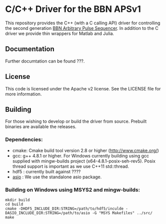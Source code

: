 C/C++ Driver for the BBN APSv1
===============================

This repository provides the C++ (with a C calling API) driver for controlling the second generation [BBN Arbitrary Pulse Sequencer](http://quantum.bbn.com/tools/aps).  In addition to the C driver we provide thin wrappers for Matlab and Julia.  

Documentation
-------------
Further documtation can be found ???.

License
-------------
This code is licensed under the Apache v2 license.  See the LICENSE file for more information.

Building
------------
For those wishing to develop or build the driver from source. Prebuilt binaries are available the releases.

### Dependencies:

* cmake: Cmake build tool version 2.8 or higher (http://www.cmake.org/)
* gcc: g++ 4.8.1 or higher. For Windows currently building using gcc supplied with mingw-builds project (x64-4.8.1-posix-seh-rev5).  Posix thread support is important as we use C++11 std::thread. 
* hdf5 : currently built against ????
* [asio](http://think-async.com/) : We use the standalone asio package. 

### Building on Windows using MSYS2 and mingw-builds:

```
mkdir build
cd build
cmake -DHDF5_INCLUDE_DIR:STRING=/path/to/hdf5/inculde -DASIO_INCLUDE_DIR:STRING=/path/to/asio -G "MSYS Makefiles" ../src/
make
```

